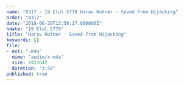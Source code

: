 ```yaml
---
name: "0317 - 19 Elul 5778 Harav Hutner - Saved From Hijacking"
order: "0317"
date: "2018-06-20T13:56:17.000000Z"
hdate: "19 Elul 5778"
title: "Harav Hutner - Saved From Hijacking"
keywords: []
file:
- ext: ".m4a"
  mime: "audio/x-m4a"
  size: 1923642
  duration: "3:50"
published: true
---
```

